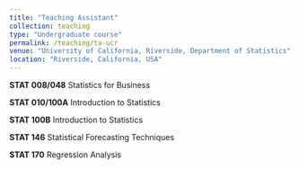 ```yaml
---
title: "Teaching Assistant"
collection: teaching
type: "Undergraduate course"
permalink: /teaching/ta-ucr
venue: "University of California, Riverside, Department of Statistics"
location: "Riverside, California, USA"
---
```


**STAT 008/048** Statistics for Business 

**STAT 010/100A** Introduction to Statistics 

**STAT 100B** Introduction to Statistics 

**STAT 146** Statistical Forecasting Techniques 

**STAT 170** Regression Analysis
